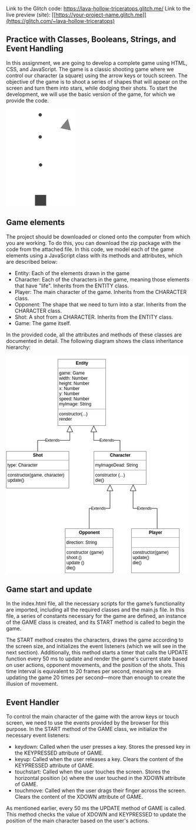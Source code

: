 Link to the Glitch code: https://lava-hollow-triceratops.glitch.me/
Link to the live preview (site): [[https://your-project-name.glitch.me]](https://glitch.com/~lava-hollow-triceratops)
## Practice with Classes, Booleans, Strings, and Event Handling


In this assignment, we are going to develop a complete game using HTML, CSS, and JavaScript. The game is a classic shooting game where we control our character (a square) using the arrow keys or touch screen. The objective of the game is to shoot a series of shapes that will appear on the screen and turn them into stars, while dodging their shots. To start the development, we will use the basic version of the game, for which we provide the code.

![game](assets/game.png)

## Game elements

The project should be downloaded or cloned onto the computer from which you are working. To do this, you can download the zip package with the code from the attached file.
In this code, we model each of the game elements using a JavaScript class with its methods and attributes, which are described below:

- Entity: Each of the elements drawn in the game
- Character: Each of the characters in the game, meaning those elements that have "life". Inherits from the ENTITY class.
- Player: The main character of the game. Inherits from the CHARACTER class.
- Opponent: The shape that we need to turn into a star. Inherits from the CHARACTER class.
- Shot: A shot from a CHARACTER. Inherits from the ENTITY class.
- Game: The game itself.

In the provided code, all the attributes and methods of these classes are documented in detail. The following diagram shows the class inheritance hierarchy:

![class](assets/class.png)


## Game start and update

In the index.html file, all the necessary scripts for the game’s functionality are imported, including all the required classes and the main.js file. In this file, a series of constants necessary for the game are defined, an instance of the GAME class is created, and its START method is called to begin the game.

The START method creates the characters, draws the game according to the screen size, and initializes the event listeners (which we will see in the next section). Additionally, this method starts a timer that calls the UPDATE function every 50 ms to update and render the game's current state based on user actions, opponent movements, and the position of the shots. This time interval is equivalent to 20 frames per second, meaning we are updating the game 20 times per second—more than enough to create the illusion of movement.


## Event Handler

To control the main character of the game with the arrow keys or touch screen, we need to use the events provided by the browser for this purpose. In the START method of the GAME class, we initialize the necessary event listeners:

- keydown: Called when the user presses a key. Stores the pressed key in the KEYPRESSED attribute of GAME.
- keyup: Called when the user releases a key. Clears the content of the KEYPRESSED attribute of GAME.
- touchstart: Called when the user touches the screen. Stores the horizontal position (x) where the user touched in the XDOWN attribute of GAME.
- touchmove: Called when the user drags their finger across the screen. Clears the content of the XDOWN attribute of GAME.

As mentioned earlier, every 50 ms the UPDATE method of GAME is called. This method checks the value of XDOWN and KEYPRESSED to update the position of the main character based on the user's actions.


